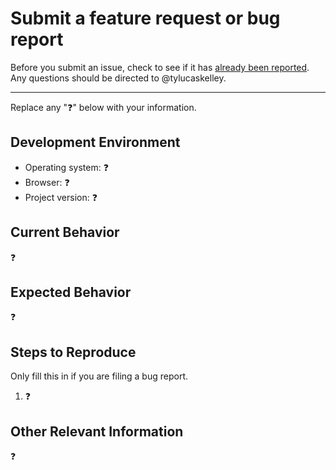 # Submit a feature request or bug report

Before you submit an issue, check to see if it has [already been reported][1].
Any questions should be directed to @tylucaskelley.

---

Replace any ":question:" below with your information.

## Development Environment

- Operating system: :question:
- Browser: :question:
- Project version: :question:

## Current Behavior

:question:

## Expected Behavior

:question:

## Steps to Reproduce

Only fill this in if you are filing a bug report.

1. :question:

## Other Relevant Information

:question:

[1]: https://github.com/greylocklabs/teapot/issues
